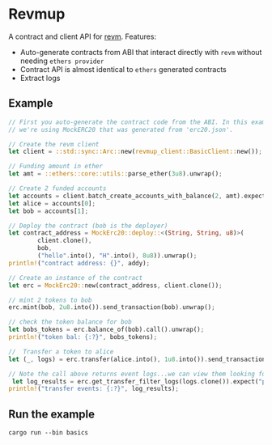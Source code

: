 # Revmup 

A contract and client API for [revm](https://github.com/bluealloy/revm/tree/main). Features: 
- Auto-generate contracts from ABI that interact directly with `revm` without needing `ethers provider`
- Contract API is almost identical to `ethers` generated contracts  
- Extract logs

## Example
```rust
// First you auto-generate the contract code from the ABI. In this example, 
// we're using MockERC20 that was generated from 'erc20.json'.

// Create the revm client
let client = ::std::sync::Arc::new(revmup_client::BasicClient::new());

// Funding amount in ether
let amt = ::ethers::core::utils::parse_ether(3u8).unwrap();

// Create 2 funded accounts
let accounts = client.batch_create_accounts_with_balance(2, amt).expect("acccounts");
let alice = accounts[0];
let bob = accounts[1];

// Deploy the contract (bob is the deployer)
let contract_address = MockErc20::deploy::<(String, String, u8)>(
        client.clone(),
        bob,
        ("hello".into(), "H".into(), 8u8)).unwrap();
println!("contract address: {}", addy);

// Create an instance of the contract
let erc = MockErc20::new(contract_address, client.clone());

// mint 2 tokens to bob
erc.mint(bob, 2u8.into()).send_transaction(bob).unwrap();

// check the token balance for bob
let bobs_tokens = erc.balance_of(bob).call().unwrap();
println!("token bal: {:?}", bobs_tokens);

//  Transfer a token to alice
let (_, logs) = erc.transfer(alice.into(), 1u8.into()).send_transaction(bob).unwrap();

// Note the call above returns event logs...we can view them looking for specific event types.  In the case 'Transfer' events
 let log_results = erc.get_transfer_filter_logs(logs.clone()).expect("parse log");
println!("transfer events: {:?}", log_results);
```
## Run the example
`cargo run --bin basics`


